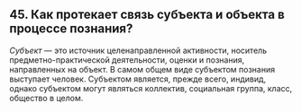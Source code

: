 ﻿## 45. Как протекает связь субъекта и объекта в процессе познания?

*Субъект* — это источник целенаправленной активности, носитель предметно-практической деятельности, оценки и познания, направленных на объект. В самом общем виде субъектом познания выступает человек. Субъектом является, прежде всего, индивид, однако субъектом могут являться коллектив, социальная группа, класс, общество в целом.

